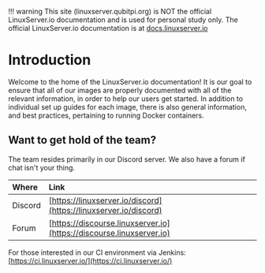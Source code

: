 !!! warning
    This site (linuxserver.qubitpi.org) is NOT the official LinuxServer.io documentation and is used for personal study
    only. The official LinuxServer.io documentation is at [docs.linuxserver.io](https://docs.linuxserver.io/)

# Introduction

Welcome to the home of the LinuxServer.io documentation! It is our goal to ensure that all of our images are properly documented with all of the relevant information, in order to help our users get started. In addition to individual set up guides for each image, there is also general information, and best practices, pertaining to running Docker containers.

## Want to get hold of the team?

The team resides primarily in our Discord server. We also have a forum if chat isn't your thing.

| Where | Link |
| :--- | :--- |
| Discord | [https://linuxserver.io/discord](https://linuxserver.io/discord) |
| Forum | [https://discourse.linuxserver.io](https://discourse.linuxserver.io) |

For those interested in our CI environment via Jenkins: [https://ci.linuxserver.io/](https://ci.linuxserver.io/)
